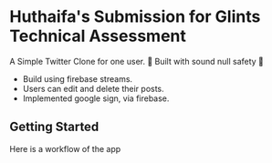 # Huthaifa's Submission for Glints Technical Assessment

A Simple Twitter Clone for one user. 💪 Built with sound null safety 💪

  - Build using firebase streams.
  - Users can edit and delete their posts.
  - Implemented google sign, via firebase.
  
## Getting Started
Here is a workflow of the app




